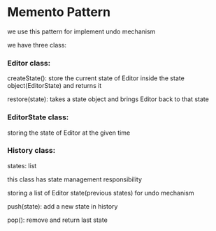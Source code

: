 # Memento Pattern

we use this pattern for implement undo mechanism

we have three class:

### Editor class:

createState(): store the current state of Editor inside the state object(EditorState) and
returns it

restore(state): takes a state object and brings Editor back to that state

### EditorState class:

storing the state of Editor at the given time

### History class:

states: list

this class has state management responsibility

storing a list of Editor state(previous states) for undo mechanism

push(state): add a new state in history

pop(): remove and return last state


